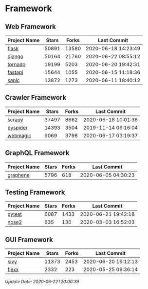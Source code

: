 # Framework

## Web Framework

| Project Name | Stars | Forks | Last Commit |
| ------------ | ----- | ----- | ----------- |
| [flask](https://github.com/pallets/flask) | 50891 | 13580 | 2020-06-18 14:23:49 |
| [django](https://github.com/django/django) | 50164 | 21760 | 2020-06-22 08:55:12 |
| [tornado](https://github.com/tornadoweb/tornado) | 19199 | 5203 | 2020-06-20 19:42:31 |
| [fastapi](https://github.com/tiangolo/fastapi) | 15644 | 1055 | 2020-06-15 11:18:36 |
| [sanic](https://github.com/huge-success/sanic) | 13872 | 1273 | 2020-06-11 18:40:12 |

## Crawler Framework

| Project Name | Stars | Forks | Last Commit |
| ------------ | ----- | ----- | ----------- |
| [scrapy](https://github.com/scrapy/scrapy) | 37497 | 8662 | 2020-06-18 10:01:38 |
| [pyspider](https://github.com/binux/pyspider) | 14393 | 3504 | 2019-11-14 06:16:04 |
| [webmagic](https://github.com/code4craft/webmagic) | 9069 | 3798 | 2020-06-17 03:19:37 |

## GraphQL Framework

| Project Name | Stars | Forks | Last Commit |
| ------------ | ----- | ----- | ----------- |
| [graphene](https://github.com/graphql-python/graphene) | 5796 | 618 | 2020-06-05 04:30:23 |

## Testing Framework

| Project Name | Stars | Forks | Last Commit |
| ------------ | ----- | ----- | ----------- |
| [pytest](https://github.com/pytest-dev/pytest) | 6087 | 1433 | 2020-06-21 19:42:18 |
| [nose2](https://github.com/nose-devs/nose2) | 635 | 130 | 2020-03-03 16:52:03 |

## GUI Framework

| Project Name | Stars | Forks | Last Commit |
| ------------ | ----- | ----- | ----------- |
| [kivy](https://github.com/kivy/kivy) | 11373 | 2453 | 2020-06-20 19:12:13 |
| [flexx](https://github.com/flexxui/flexx) | 2332 | 223 | 2020-05-25 09:36:14 |

*Update Date: 2020-06-22T20:00:39*